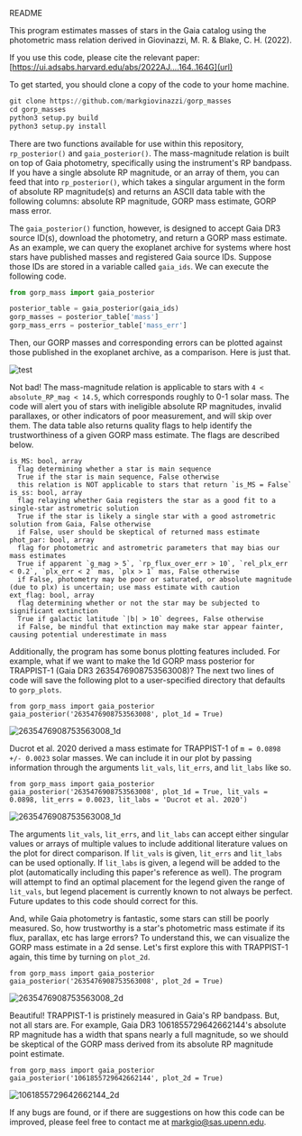 README

This program estimates masses of stars in the Gaia catalog using the photometric mass relation derived in Giovinazzi, M. R. & Blake, C. H. (2022).

If you use this code, please cite the relevant paper:
[https://ui.adsabs.harvard.edu/abs/2022AJ....164..164G](url)

To get started, you should clone a copy of the code to your home machine.

```python
git clone https://github.com/markgiovinazzi/gorp_masses
cd gorp_masses
python3 setup.py build
python3 setup.py install
```

There are two functions available for use within this repository, `rp_posterior()` and `gaia_posterior()`. The mass-magnitude relation is built on top of Gaia photometry, specifically using the instrument's RP bandpass. If you have a single absolute RP magnitude, or an array of them, you can feed that into `rp_posterior()`, which takes a singular argument in the form of absolute RP magnitude(s) and returns an ASCII data table with the following columns: absolute RP magnitude, GORP mass estimate, GORP mass error.

The `gaia_posterior()` function, however, is designed to accept Gaia DR3 source ID(s), download the photometry, and return a GORP mass estimate. As an example, we can query the exoplanet archive for systems where host stars have published masses and registered Gaia source IDs. Suppose those IDs are stored in a variable called `gaia_ids`. We can execute the following code.

```python
from gorp_mass import gaia_posterior

posterior_table = gaia_posterior(gaia_ids)
gorp_masses = posterior_table['mass']
gorp_mass_errs = posterior_table['mass_err']
```

Then, our GORP masses and corresponding errors can be plotted against those published in the exoplanet archive, as a comparison. Here is just that.

![test](https://user-images.githubusercontent.com/14206224/211969877-5eae4ee3-f63f-4e9f-8e0a-a9a73e1515c2.jpeg)

Not bad! The mass-magnitude relation is applicable to stars with `4 < absolute_RP_mag < 14.5`, which corresponds roughly to 0-1 solar mass. The code will alert you of stars with ineligible absolute RP magnitudes, invalid parallaxes, or other indicators of poor measurement, and will skip over them. The data table also returns quality flags to help identify the trustworthiness of a given GORP mass estimate. The flags are described below.

```
is_MS: bool, array
  flag determining whether a star is main sequence
  True if the star is main sequence, False otherwise
  this relation is NOT applicable to stars that return `is_MS = False`
is_ss: bool, array
  flag relaying whether Gaia registers the star as a good fit to a single-star astrometric solution
  True if the star is likely a single star with a good astrometric solution from Gaia, False otherwise
  if False, user should be skeptical of returned mass estimate
phot_par: bool, array
  flag for photometric and astrometric parameters that may bias our mass estimates
  True if apparent `g_mag > 5`, `rp_flux_over_err > 10`, `rel_plx_err < 0.2`, `plx_err < 2` mas, `plx > 1` mas, False otherwise
  if False, photometry may be poor or saturated, or absolute magnitude (due to plx) is uncertain; use mass estimate with caution
ext_flag: bool, array
  flag determining whether or not the star may be subjected to significant extinction
  True if galactic latitude `|b| > 10` degrees, False otherwise
  if False, be mindful that extinction may make star appear fainter, causing potential underestimate in mass
```

Additionally, the program has some bonus plotting features included. For example, what if we want to make the 1d GORP mass posterior for TRAPPIST-1 (Gaia DR3 2635476908753563008)? The next two lines of code will save the following plot to a user-specified directory that defaults to `gorp_plots`.

```
from gorp_mass import gaia_posterior
gaia_posterior('2635476908753563008', plot_1d = True)
```

![2635476908753563008_1d](https://user-images.githubusercontent.com/14206224/211975098-2bb889a7-9732-45f4-b77e-70eadadfe611.jpeg)

Ducrot et al. 2020 derived a mass estimate for TRAPPIST-1 of `m = 0.0898 +/- 0.0023` solar masses. We can include it in our plot by passing information through the arguments `lit_vals`, `lit_errs`, and `lit_labs` like so.

```
from gorp_mass import gaia_posterior
gaia_posterior('2635476908753563008', plot_1d = True, lit_vals = 0.0898, lit_errs = 0.0023, lit_labs = 'Ducrot et al. 2020')
```

![2635476908753563008_1d](https://user-images.githubusercontent.com/14206224/211978009-e78a445e-186e-43cd-bc7a-87aa4b6abc71.jpeg)

The arguments `lit_vals`, `lit_errs`, and `lit_labs` can accept either singular values or arrays of multiple values to include additional literature values on the plot for direct comparison. If `lit_vals` is given, `lit_errs` and `lit_labs` can be used optionally. If `lit_labs` is given, a legend will be added to the plot (automatically including this paper's reference as well). The program will attempt to find an optimal placement for the legend given the range of `lit_vals`, but legend placement is currently known to not always be perfect. Future updates to this code should correct for this.

And, while Gaia photometry is fantastic, some stars can still be poorly measured. So, how trustworthy is a star's photometric mass estimate if its flux, parallax, etc has large errors? To understand this, we can visualize the GORP mass estimate in a 2d sense. Let's first explore this with TRAPPIST-1 again, this time by turning on `plot_2d`.

```
from gorp_mass import gaia_posterior
gaia_posterior('2635476908753563008', plot_2d = True)
```

![2635476908753563008_2d](https://user-images.githubusercontent.com/14206224/211978840-0e95dd09-bfdb-453e-906f-2d82c89e09c1.jpeg)

Beautiful! TRAPPIST-1 is pristinely measured in Gaia's RP bandpass. But, not all stars are. For example, Gaia DR3 1061855729642662144's absolute RP magnitude has a width that spans nearly a full magnitude, so we should be skeptical of the GORP mass derived from its absolute RP magnitude point estimate.

```
from gorp_mass import gaia_posterior
gaia_posterior('1061855729642662144', plot_2d = True)
```

![1061855729642662144_2d](https://user-images.githubusercontent.com/14206224/211983210-101de1d6-0538-4bd4-bf8e-af0437086df3.jpeg)

If any bugs are found, or if there are suggestions on how this code can be improved, please feel free to contact me at markgio@sas.upenn.edu.
